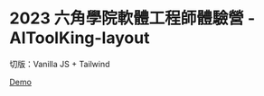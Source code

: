 # 2023  六角學院軟體工程師體驗營 - AIToolKing-layout
切版：Vanilla JS + Tailwind

[Demo](https://amanoizumi.github.io/AIToolKing-layout/)
